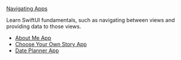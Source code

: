 [Navigating Apps](https://developer.apple.com/tutorials/sample-apps#navigating-apps)

Learn SwiftUI fundamentals, such as navigating between views and providing data to those views.
* [About Me App](https://developer.apple.com/tutorials/sample-apps/aboutme)
* [Choose Your Own Story App](https://developer.apple.com/tutorials/sample-apps/chooseyourownstory)
* [Date Planner App](https://developer.apple.com/tutorials/sample-apps/dateplanner)
